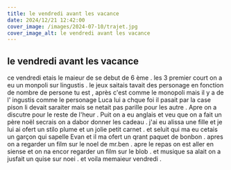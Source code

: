 ```yaml
---
title: le vendredi avant les vacance 
date: 2024/12/21 12:42:00
cover_image: /images/2024-07-10/trajet.jpg
cover_image_alt: le vendredi avant les vacance
---
```

## le vendredi avant les vacance ##
ce vendredi etais le maieur de se debut de 6 ème .
les 3 premier court on a eu un monpoli sur lingustis .
le jeux saitais tavait des personage en fonction de nombre de persone tu est , après  c'est comme le monopoli mais il y a de l' ingustis comme le personage Luca lui a chque foi il pasait par la case pison li devait saraiter mais se netait pas parille pour les autre .
Apre on a discutre pour le reste de l'heur .
Puit on a eu anglais et veu que on a fait un père noël secrais on a dabor donner les cadeau .
j'ai eu alissa une fille et je lui ai ofert  un stilo plume et un jolie petit carnet .
et seluit qui ma eu cetais un garçon qui sapelle Evan et il ma ofert un qrant paquet de bonbon . apres on a regarder un film sur le noel de mr.ben .
apre le repas on est aller en siense et on na encor regarder un  film sur le blob  .
et musique sa alait on a jusfait un quise sur noei . 
et voila memaieur vendredi .